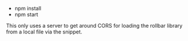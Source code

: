 * npm install
* npm start

This only uses a server to get around CORS for loading the rollbar library from a local file via the
snippet.
